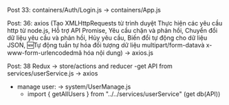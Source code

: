 Post 33:
containers/Auth/Login.js -> containers/App.js

Post: 36:
axios (Tạo XMLHttpRequests từ trình duyệt
Thực hiện các yêu cầu http từ node.js,
Hỗ trợ API Promise,
Yêu cầu chặn và phản hồi,
Chuyển đổi dữ liệu yêu cầu và phản hồi,
Hủy yêu cầu,
Biến đổi tự động cho dữ liệu JSON,
🆕Tự động tuần tự hóa đối tượng dữ liệu multipart/form-datavà x-www-form-urlencodedmã hóa nội dung) -> axios.js

Post: 38
Redux -> store/actions and reducer
-get API from services/userService.js -> axios

- manage user: -> system/UserManage.js
  - import { getAllUsers } from "../../services/userService" (get db(API))

